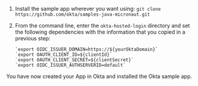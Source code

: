 1. Install the sample app wherever you want using: `git clone https://github.com/okta/samples-java-micronaut.git`
2. From the command line, enter the `okta-hosted-login` directory and set the following dependencies with the information that you copied in a previous step:

    ```
    `export OIDC_ISSUER_DOMAIN=https://${yourOktaDomain}`
    `export OAUTH_CLIENT_ID=${clientId}`
    `export OAUTH_CLIENT_SECRET=${clientSecret}`
    `export OIDC_ISSUER_AUTHSERVERID=default`
    ```

You have now created your App in Okta and installed the Okta <StackSnippet snippet="applang" noSelector inline /> sample app.
